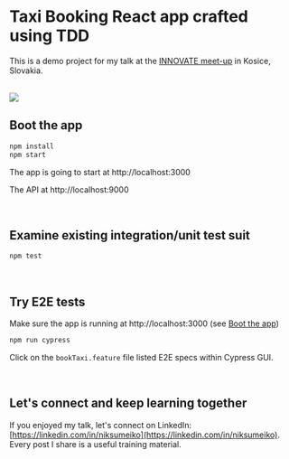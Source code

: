 # Taxi Booking React app crafted using TDD

This is a demo project for my talk at the [INNOVATE meet-up](https://www.linkedin.com/events/innovatemeet-upvko-iciach-22-27029356268251230208/about/) in Kosice, Slovakia.

&nbsp;  
![](./cypress-test.gif)


## Boot the app

```bash
npm install
npm start
```
The app is going to start at http://localhost:3000

The API at http://localhost:9000

&nbsp;  
## Examine existing integration/unit test suit

```bash
npm test
```

&nbsp;  
## Try E2E tests
Make sure the app is running at http://localhost:3000 (see [Boot the app](#boot-the-app))

```bash
npm run cypress
```
Click on the `bookTaxi.feature` file listed E2E specs within Cypress GUI.

&nbsp;  
## Let's connect and keep learning together

If you enjoyed my talk, let's connect on LinkedIn: [https://linkedin.com/in/niksumeiko](https://linkedin.com/in/niksumeiko). Every post I share is a useful training material.
